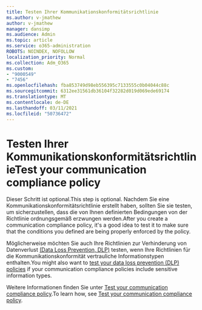```yaml
---
title: Testen Ihrer Kommunikationskonformitätsrichtlinie
ms.author: v-jmathew
author: v-jmathew
manager: dansimp
ms.audience: Admin
ms.topic: article
ms.service: o365-administration
ROBOTS: NOINDEX, NOFOLLOW
localization_priority: Normal
ms.collection: Adm_O365
ms.custom:
- "9000549"
- "7456"
ms.openlocfilehash: fba853749d98eb556395c7133555c0b04044c88c
ms.sourcegitcommit: 6312ee31561db36104f32282d019d069ede69174
ms.translationtype: MT
ms.contentlocale: de-DE
ms.lasthandoff: 03/11/2021
ms.locfileid: "50736472"
---
```

# <a name="test-your-communication-compliance-policy"></a><span data-ttu-id="671bb-102">Testen Ihrer Kommunikationskonformitätsrichtlinie</span><span class="sxs-lookup"><span data-stu-id="671bb-102">Test your communication compliance policy</span></span>

<span data-ttu-id="671bb-103">Dieser Schritt ist optional.</span><span class="sxs-lookup"><span data-stu-id="671bb-103">This step is optional.</span></span> <span data-ttu-id="671bb-104">Nachdem Sie eine Kommunikationskonformitätsrichtlinie erstellt haben, sollten Sie sie testen, um sicherzustellen, dass die von Ihnen definierten Bedingungen von der Richtlinie ordnungsgemäß erzwungen werden.</span><span class="sxs-lookup"><span data-stu-id="671bb-104">After you create a communication compliance policy, it's a good idea to test it to make sure that the conditions you defined are being properly enforced by the policy.</span></span>

<span data-ttu-id="671bb-105">Möglicherweise möchten Sie auch Ihre Richtlinien zur Verhinderung von Datenverlust [(Data Loss Prevention, DLP)](https://go.microsoft.com/fwlink/?linkid=2110890) testen, wenn Ihre Richtlinien für die Kommunikationskonformität vertrauliche Informationstypen enthalten.</span><span class="sxs-lookup"><span data-stu-id="671bb-105">You might also want to [test your data loss prevention (DLP) policies](https://go.microsoft.com/fwlink/?linkid=2110890) if your communication compliance policies include sensitive information types.</span></span>

<span data-ttu-id="671bb-106">Weitere Informationen finden Sie unter [Test your communication compliance policy](https://go.microsoft.com/fwlink/?linkid=2111304).</span><span class="sxs-lookup"><span data-stu-id="671bb-106">To learn how, see [Test your communication compliance policy](https://go.microsoft.com/fwlink/?linkid=2111304).</span></span>
